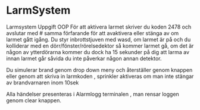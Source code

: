 # LarmSystem
Larmsystem Uppgift OOP
För att aktivera larmet skriver du koden 2478 och avslutar med # samma förfarande för att avaktivera eller stänga av om larmet gått igång.
Du styr inbrottstjuven med wasd, om larmet är på och du kolliderar med en dörr/fönster/rörelsedektor så kommer larmet gå,
om det är någon av ytterdörarna kommer du dock ha 15 sekunder på dig att larma av innan larmet går såvida du inte påverkar någon annan detektor.

Du simulerar brand genom drop down meny och återställer genom knappen eller genom att skriva in larmkoden
 , sprinkler aktiveras om man inte stängar av brandvarnaren inom 10sek

Alla händelser presenteras i Alarmlogg terminalen , man rensar loggen genom clear knappen.
